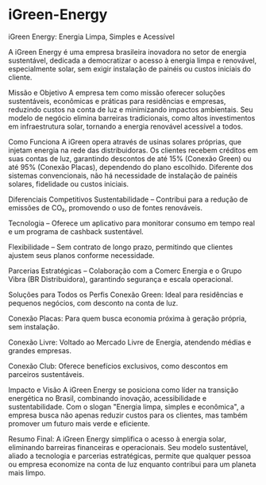 # iGreen-Energy
iGreen Energy: Energia Limpa, Simples e Acessível

A iGreen Energy é uma empresa brasileira inovadora no setor de energia sustentável, dedicada a democratizar o acesso à energia limpa e renovável, especialmente solar, sem exigir instalação de painéis ou custos iniciais do cliente.

Missão e Objetivo
A empresa tem como missão oferecer soluções sustentáveis, econômicas e práticas para residências e empresas, reduzindo custos na conta de luz e minimizando impactos ambientais. Seu modelo de negócio elimina barreiras tradicionais, como altos investimentos em infraestrutura solar, tornando a energia renovável acessível a todos.

Como Funciona
A iGreen opera através de usinas solares próprias, que injetam energia na rede das distribuidoras. Os clientes recebem créditos em suas contas de luz, garantindo descontos de até 15% (Conexão Green) ou até 95% (Conexão Placas), dependendo do plano escolhido. Diferente dos sistemas convencionais, não há necessidade de instalação de painéis solares, fidelidade ou custos iniciais.

Diferenciais Competitivos
Sustentabilidade – Contribui para a redução de emissões de CO₂, promovendo o uso de fontes renováveis.

Tecnologia – Oferece um aplicativo para monitorar consumo em tempo real e um programa de cashback sustentável.

Flexibilidade – Sem contrato de longo prazo, permitindo que clientes ajustem seus planos conforme necessidade.

Parcerias Estratégicas – Colaboração com a Comerc Energia e o Grupo Vibra (BR Distribuidora), garantindo segurança e escala operacional.

Soluções para Todos os Perfis
Conexão Green: Ideal para residências e pequenos negócios, com desconto na conta de luz.

Conexão Placas: Para quem busca economia próxima à geração própria, sem instalação.

Conexão Livre: Voltado ao Mercado Livre de Energia, atendendo médias e grandes empresas.

Conexão Club: Oferece benefícios exclusivos, como descontos em parceiros sustentáveis.

Impacto e Visão
A iGreen Energy se posiciona como líder na transição energética no Brasil, combinando inovação, acessibilidade e sustentabilidade. Com o slogan "Energia limpa, simples e econômica", a empresa busca não apenas reduzir custos para os clientes, mas também promover um futuro mais verde e eficiente.

Resumo Final:
A iGreen Energy simplifica o acesso à energia solar, eliminando barreiras financeiras e operacionais. Seu modelo sustentável, aliado a tecnologia e parcerias estratégicas, permite que qualquer pessoa ou empresa economize na conta de luz enquanto contribui para um planeta mais limpo.
